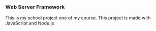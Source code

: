 ### Web Server Framework

This is my school project one of my course.  This project is made with JavaScript and Node.js
